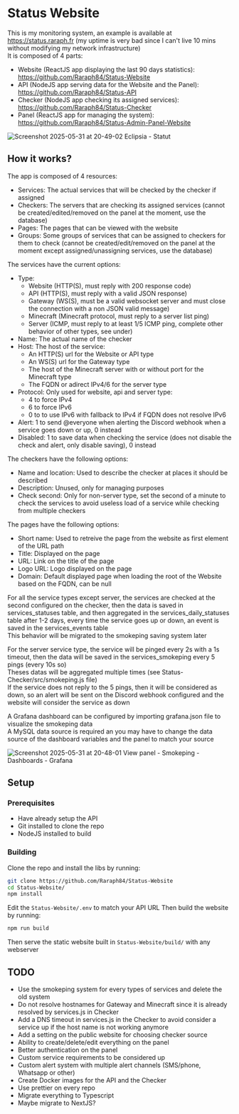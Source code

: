 # Status Website

This is my monitoring system, an example is available at https://status.raraph.fr (my uptime is very bad since I can't live 10 mins without modifying my network infrastructure)  
It is composed of 4 parts:

- Website (ReactJS app displaying the last 90 days statistics): https://github.com/Raraph84/Status-Website
- API (NodeJS app serving data for the Website and the Panel): https://github.com/Raraph84/Status-API
- Checker (NodeJS app checking its assigned services): https://github.com/Raraph84/Status-Checker
- Panel (ReactJS app for managing the system): https://github.com/Raraph84/Status-Admin-Panel-Website

![Screenshot 2025-05-31 at 20-49-02 Eclipsia - Statut](https://github.com/user-attachments/assets/39db14d7-1910-46bb-8d60-0f72cff66822)

## How it works?

The app is composed of 4 resources:

- Services: The actual services that will be checked by the checker if assigned
- Checkers: The servers that are checking its assigned services (cannot be created/edited/removed on the panel at the moment, use the database)
- Pages: The pages that can be viewed with the website
- Groups: Some groups of services that can be assigned to checkers for them to check (cannot be created/edit/removed on the panel at the moment except assigned/unassigning services, use the database)

The services have the current options:

- Type:
  - Website (HTTP(S), must reply with 200 response code)
  - API (HTTP(S), must reply with a valid JSON response)
  - Gateway (WS(S), must be a valid websocket server and must close the connection with a non JSON valid message)
  - Minecraft (Minecraft protocol, must reply to a server list ping)
  - Server (ICMP, must reply to at least 1/5 ICMP ping, complete other behavior of other types, see under)
- Name: The actual name of the checker
- Host: The host of the service:
  - An HTTP(S) url for the Website or API type
  - An WS(S) url for the Gateway type
  - The host of the Minecraft server with or without port for the Minecraft type
  - The FQDN or adirect IPv4/6 for the server type
- Protocol: Only used for website, api and server type:
  - 4 to force IPv4
  - 6 to force IPv6
  - 0 to to use IPv6 with fallback to IPv4 if FQDN does not resolve IPv6
- Alert: 1 to send @everyone when alerting the Discord webhook when a service goes down or up, 0 instead
- Disabled: 1 to save data when checking the service (does not disable the check and alert, only disable saving), 0 instead

The checkers have the following options:

- Name and location: Used to describe the checker at places it should be described
- Description: Unused, only for managing purposes
- Check second: Only for non-server type, set the second of a minute to check the services to avoid useless load of a service while checking from multiple checkers

The pages have the following options:

- Short name: Used to retreive the page from the website as first element of the URL path
- Title: Displayed on the page
- URL: Link on the title of the page
- Logo URL: Logo displayed on the page
- Domain: Default displayed page when loading the root of the Website based on the FQDN, can be null

For all the service types except server, the services are checked at the second configured on the checker, then the data is saved in services_statuses table, and then aggregated in the services_daily_statuses table after 1-2 days, every time the service goes up or down, an event is saved in the services_events table  
This behavior will be migrated to the smokeping saving system later

For the server service type, the service will be pinged every 2s with a 1s timeout, then the data will be saved in the services_smokeping every 5 pings (every 10s so)  
Theses datas will be aggregated multiple times (see Status-Checker/src/smokeping.js file)  
If the service does not reply to the 5 pings, then it will be considered as down, so an alert will be sent on the Discord webhook configured and the website will consider the service as down

A Grafana dashboard can be configured by importing grafana.json file to visualize the smokeping data  
A MySQL data source is required an you may have to change the data source of the dashboard variables and the panel to match your source

![Screenshot 2025-05-31 at 20-48-01 View panel - Smokeping - Dashboards - Grafana](https://github.com/user-attachments/assets/823b99f6-efbc-42cd-a374-1198ba051e4a)

## Setup

### Prerequisites

- Have already setup the API
- Git installed to clone the repo
- NodeJS installed to build

### Building

Clone the repo and install the libs by running:

```bash
git clone https://github.com/Raraph84/Status-Website
cd Status-Website/
npm install
```

Edit the `Status-Website/.env` to match your API URL
Then build the website by running:

```bash
npm run build
```

Then serve the static website built in `Status-Website/build/` with any webserver

## TODO

- Use the smokeping system for every types of services and delete the old system
- Do not resolve hostnames for Gateway and Minecraft since it is already resolved by services.js in Checker
- Add a DNS timeout in services.js in the Checker to avoid consider a service up if the host name is not working anymore
- Add a setting on the public website for choosing checker source
- Ability to create/delete/edit everything on the panel
- Better authentication on the panel
- Custom service requirements to be considered up
- Custom alert system with multiple alert channels (SMS/phone, Whatsapp or other)
- Create Docker images for the API and the Checker
- Use prettier on every repo
- Migrate everything to Typescript
- Maybe migrate to NextJS?
